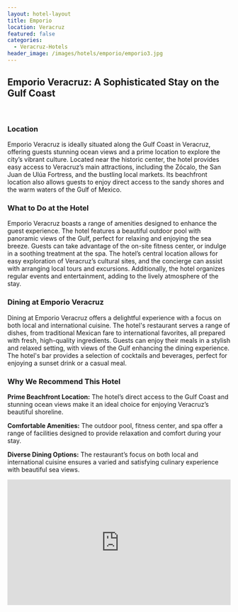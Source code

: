 ```yaml
---
layout: hotel-layout
title: Emporio
location: Veracruz
featured: false
categories:
  - Veracruz-Hotels
header_image: /images/hotels/emporio/emporio3.jpg
---
```

## Emporio Veracruz: A Sophisticated Stay on the Gulf Coast

&nbsp;

### Location
Emporio Veracruz is ideally situated along the Gulf Coast in Veracruz, offering guests stunning ocean views and a prime location to explore the city’s vibrant culture. Located near the historic center, the hotel provides easy access to Veracruz’s main attractions, including the Zócalo, the San Juan de Ulúa Fortress, and the bustling local markets. Its beachfront location also allows guests to enjoy direct access to the sandy shores and the warm waters of the Gulf of Mexico.

### What to Do at the Hotel
Emporio Veracruz boasts a range of amenities designed to enhance the guest experience. The hotel features a beautiful outdoor pool with panoramic views of the Gulf, perfect for relaxing and enjoying the sea breeze. Guests can take advantage of the on-site fitness center, or indulge in a soothing treatment at the spa. The hotel’s central location allows for easy exploration of Veracruz’s cultural sites, and the concierge can assist with arranging local tours and excursions. Additionally, the hotel organizes regular events and entertainment, adding to the lively atmosphere of the stay.

### Dining at Emporio Veracruz
Dining at Emporio Veracruz offers a delightful experience with a focus on both local and international cuisine. The hotel's restaurant serves a range of dishes, from traditional Mexican fare to international favorites, all prepared with fresh, high-quality ingredients. Guests can enjoy their meals in a stylish and relaxed setting, with views of the Gulf enhancing the dining experience. The hotel's bar provides a selection of cocktails and beverages, perfect for enjoying a sunset drink or a casual meal.

### Why We Recommend This Hotel
**Prime Beachfront Location:** The hotel’s direct access to the Gulf Coast and stunning ocean views make it an ideal choice for enjoying Veracruz’s beautiful shoreline.&nbsp;

**Comfortable Amenities:** The outdoor pool, fitness center, and spa offer a range of facilities designed to provide relaxation and comfort during your stay.&nbsp;

**Diverse Dining Options:** The restaurant’s focus on both local and international cuisine ensures a varied and satisfying culinary experience with beautiful sea views.&nbsp;

<style>.embed-container { position: relative; padding-bottom: 56.25%; height: 0; overflow: hidden; max-width: 100%; } .embed-container iframe, .embed-container object, .embed-container embed { position: absolute; top: 0; left: 0; width: 100%; height: 100%; }</style><div class='embed-container'><iframe src='https://www.youtube.com/embed/rX_3uqKVlZY' frameborder='0' allowfullscreen></iframe></div>
